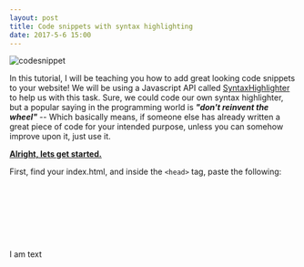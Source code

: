 ```yaml
---
layout: post
title: Code snippets with syntax highlighting
date: 2017-5-6 15:00
---
```

![codesnippet](http://i.imgur.com/4w1OEUa.png)

In this tutorial, I will be teaching you how to add great looking code snippets to your website! We will be using a Javascript API called [SyntaxHighlighter](http://alexgorbatchev.com/SyntaxHighlighter) to help us with this task. Sure, we could code our own syntax highlighter, but a popular saying in the programming world is ***"don't reinvent the wheel"*** -- Which basically means, if someone else has already written a great piece of code for your intended purpose, unless you can somehow improve upon it, just use it.

**<u>Alright, lets get started.</u>**

First, find your index.html, and inside the `<head>` tag, paste the following:

<pre class="brush: html">
<code>
<link href='http://alexgorbatchev.com/pub/sh/current/styles/shCore.css' rel='stylesheet' type='text/css'/> 
<link href='http://alexgorbatchev.com/pub/sh/current/styles/shCoreDefault.css' rel='stylesheet' type='text/css'/> 
<link href='http://alexgorbatchev.com/pub/sh/current/styles/shThemeDefault.css' rel='stylesheet' type='text/css'/> 
<script src='http://alexgorbatchev.com/pub/sh/current/scripts/shCore.js' type='text/javascript'> </script>
</code>
</pre>

I am text
